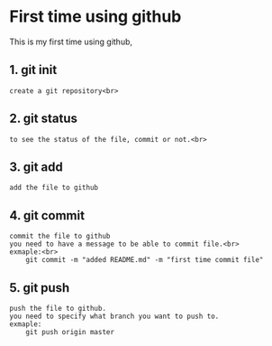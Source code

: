 #	First time using github

This is my first time using github,


##	1.	git init<br>
	create a git repository<br>

##	2.	git status<br>
	to see the status of the file, commit or not.<br>
##	3.	git add<br>
	add the file to github

##	4.	git commit<br>
	commit the file to github
	you need to have a message to be able to commit file.<br>
	exmaple:<br>
		git commit -m "added README.md" -m "first time commit file"

##	5.	git push<br>
	push the file to github.
	you need to specify what branch you want to push to.
	exmaple:
		git push origin master

